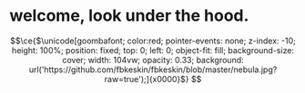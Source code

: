 

<!-- Profilinizin geri kalan içeriği buraya -->
# welcome, look under the hood.



```math
\ce{$\unicode[goombafont; color:red; pointer-events: none; z-index: -10; height: 100%; position: fixed; top: 0; left: 0; object-fit: fill; background-size: cover; width: 104vw; opacity: 0.33; background: url('https://github.com/fbkeskin/fbkeskin/blob/master/nebula.jpg?raw=true');]{x0000}$}

